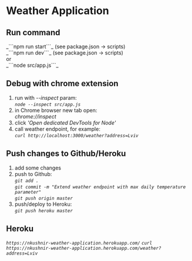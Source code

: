 <h1>Weather Application</h1>

<h2>Run command</h2>
_```npm run start```_   (see package.json -> scripts)<br>
_```npm run dev```_     (see package.json -> scripts)<br>
or<br>
_```node src/app.js```_


<h2>Debug with chrome extension</h2>

1. run with _--inspect_ param:<br>
_```node --inspect src/app.js```_
2. in Chrome browser new tab open:<br>
_chrome://inspect_
3. click *'Open dedicated DevTools for Node'*
4. call weather endpoint, for example:<br>
*```curl http://localhost:3000/weather?address=Lviv```*

<h2>Push changes to Github/Heroku</h2>

1. add some changes
2. push to Github:<br>
*```git add .```*<br>
*```git commit -m "Extend weather endpoint with max daily temperature parameter"```*<br>
*```git push origin master```*
3. push/deploy to Heroku:<br>
*```git push heroku master```*

<h2>Heroku</h2>

*```https://nkushnir-weather-application.herokuapp.com/```*
*```curl https://nkushnir-weather-application.herokuapp.com/weather?address=Lviv```*